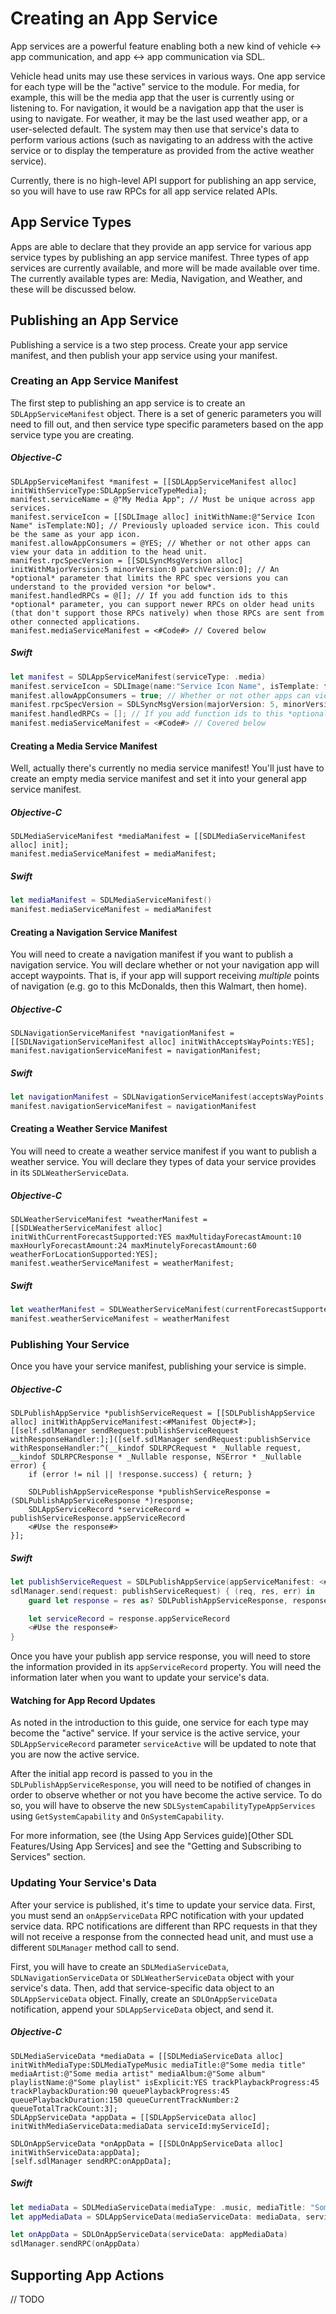 # Creating an App Service

App services are a powerful feature enabling both a new kind of vehicle <-> app communication, and app <-> app communication via SDL.

Vehicle head units may use these services in various ways. One app service for each type will be the "active" service to the module. For media, for example, this will be the media app that the user is currently using or listening to. For navigation, it would be a navigation app that the user is using to navigate. For weather, it may be the last used weather app, or a user-selected default. The system may then use that service's data to perform various actions (such as navigating to an address with the active service or to display the temperature as provided from the active weather service).

Currently, there is no high-level API support for publishing an app service, so you will have to use raw RPCs for all app service related APIs.

## App Service Types

Apps are able to declare that they provide an app service for various app service types by publishing an app service manifest. Three types of app services are currently available, and more will be made available over time. The currently available types are: Media, Navigation, and Weather, and these will be discussed below.

## Publishing an App Service

Publishing a service is a two step process. Create your app service manifest, and then publish your app service using your manifest.

### Creating an App Service Manifest

The first step to publishing an app service is to create an `SDLAppServiceManifest` object. There is a set of generic parameters you will need to fill out, and then service type specific parameters based on the app service type you are creating.

##### Objective-C
```objc
SDLAppServiceManifest *manifest = [[SDLAppServiceManifest alloc] initWithServiceType:SDLAppServiceTypeMedia];
manifest.serviceName = @"My Media App"; // Must be unique across app services.
manifest.serviceIcon = [[SDLImage alloc] initWithName:@"Service Icon Name" isTemplate:NO]; // Previously uploaded service icon. This could be the same as your app icon.
manifest.allowAppConsumers = @YES; // Whether or not other apps can view your data in addition to the head unit.
manifest.rpcSpecVersion = [[SDLSyncMsgVersion alloc] initWithMajorVersion:5 minorVersion:0 patchVersion:0]; // An *optional* parameter that limits the RPC spec versions you can understand to the provided version *or below*.
manifest.handledRPCs = @[]; // If you add function ids to this *optional* parameter, you can support newer RPCs on older head units (that don't support those RPCs natively) when those RPCs are sent from other connected applications.
manifest.mediaServiceManifest = <#Code#> // Covered below
```

##### Swift
```swift
let manifest = SDLAppServiceManifest(serviceType: .media)
manifest.serviceIcon = SDLImage(name:"Service Icon Name", isTemplate: false) // Previously uploaded service icon. This could be the same as your app icon.
manifest.allowAppConsumers = true; // Whether or not other apps can view your data in addition to the head unit.
manifest.rpcSpecVersion = SDLSyncMsgVersion(majorVersion: 5, minorVersion: 0, patchVersion: 0) // An *optional* parameter that limits the RPC spec versions you can understand to the provided version *or below*.
manifest.handledRPCs = []; // If you add function ids to this *optional* parameter, you can support newer RPCs on older head units (that don't support those RPCs natively) when those RPCs are sent from other connected applications.
manifest.mediaServiceManifest = <#Code#> // Covered below
```

#### Creating a Media Service Manifest

Well, actually there's currently no media service manifest! You'll just have to create an empty media service manifest and set it into your general app service manifest.

##### Objective-C

```objc
SDLMediaServiceManifest *mediaManifest = [[SDLMediaServiceManifest alloc] init];
manifest.mediaServiceManifest = mediaManifest;
```

##### Swift

```swift
let mediaManifest = SDLMediaServiceManifest()
manifest.mediaServiceManifest = mediaManifest
```

#### Creating a Navigation Service Manifest

You will need to create a navigation manifest if you want to publish a navigation service. You will declare whether or not your navigation app will accept waypoints. That is, if your app will support receiving _multiple_ points of navigation (e.g. go to this McDonalds, then this Walmart, then home).

##### Objective-C

```objc
SDLNavigationServiceManifest *navigationManifest = [[SDLNavigationServiceManifest alloc] initWithAcceptsWayPoints:YES];
manifest.navigationServiceManifest = navigationManifest;
```

##### Swift

```swift
let navigationManifest = SDLNavigationServiceManifest(acceptsWayPoints: true)
manifest.navigationServiceManifest = navigationManifest
```

#### Creating a Weather Service Manifest

You will need to create a weather service manifest if you want to publish a weather service. You will declare they types of data your service provides in its `SDLWeatherServiceData`.

##### Objective-C

```objc
SDLWeatherServiceManifest *weatherManifest = [[SDLWeatherServiceManifest alloc] initWithCurrentForecastSupported:YES maxMultidayForecastAmount:10 maxHourlyForecastAmount:24 maxMinutelyForecastAmount:60 weatherForLocationSupported:YES];
manifest.weatherServiceManifest = weatherManifest;
```

##### Swift

```swift
let weatherManifest = SDLWeatherServiceManifest(currentForecastSupported: true, maxMultidayForecastAmount: 10, maxHourlyForecastAmount: 24, maxMinutelyForecastAmount: 60, weatherForLocationSupported: true)
manifest.weatherServiceManifest = weatherManifest
```

### Publishing Your Service

Once you have your service manifest, publishing your service is simple.

##### Objective-C

```objc
SDLPublishAppService *publishServiceRequest = [[SDLPublishAppService alloc] initWithAppServiceManifest:<#Manifest Object#>];
[[self.sdlManager sendRequest:publishServiceRequest withResponseHandler:];]([self.sdlManager sendRequest:publishService withResponseHandler:^(__kindof SDLRPCRequest * _Nullable request, __kindof SDLRPCResponse * _Nullable response, NSError * _Nullable error) {
    if (error != nil || !response.success) { return; }

    SDLPublishAppServiceResponse *publishServiceResponse = (SDLPublishAppServiceResponse *)response;
    SDLAppServiceRecord *serviceRecord = publishServiceResponse.appServiceRecord
    <#Use the response#>
}];
```

##### Swift

```swift
let publishServiceRequest = SDLPublishAppService(appServiceManifest: <#Manifest Object#>)
sdlManager.send(request: publishServiceRequest) { (req, res, err) in
    guard let response = res as? SDLPublishAppServiceResponse, response.success.boolValue == true, err == nil else { return }

    let serviceRecord = response.appServiceRecord
    <#Use the response#>
}
```

Once you have your publish app service response, you will need to store the information provided in its `appServiceRecord` property. You will need the information later when you want to update your service's data.

#### Watching for App Record Updates

As noted in the introduction to this guide, one service for each type may become the "active" service. If your service is the active service, your `SDLAppServiceRecord` parameter `serviceActive` will be updated to note that you are now the active service.

After the initial app record is passed to you in the `SDLPublishAppServiceResponse`, you will need to be notified of changes in order to observe whether or not you have become the active service. To do so, you will have to observe the new `SDLSystemCapabilityTypeAppServices` using `GetSystemCapability` and `OnSystemCapability`.

For more information, see (the Using App Services guide)[Other SDL Features/Using App Services] and see the "Getting and Subscribing to Services" section.

### Updating Your Service's Data

After your service is published, it's time to update your service data. First, you must send an `onAppServiceData` RPC notification with your updated service data. RPC notifications are different than RPC requests in that they will not receive a response from the connected head unit, and must use a different `SDLManager` method call to send.

First, you will have to create an `SDLMediaServiceData`, `SDLNavigationServiceData` or `SDLWeatherServiceData` object with your service's data. Then, add that service-specific data object to an `SDLAppServiceData` object. Finally, create an `SDLOnAppServiceData` notification, append your `SDLAppServiceData` object, and send it.

##### Objective-C

```objc
SDLMediaServiceData *mediaData = [[SDLMediaServiceData alloc] initWithMediaType:SDLMediaTypeMusic mediaTitle:@"Some media title" mediaArtist:@"Some media artist" mediaAlbum:@"Some album" playlistName:@"Some playlist" isExplicit:YES trackPlaybackProgress:45 trackPlaybackDuration:90 queuePlaybackProgress:45 queuePlaybackDuration:150 queueCurrentTrackNumber:2 queueTotalTrackCount:3];
SDLAppServiceData *appData = [[SDLAppServiceData alloc] initWithMediaServiceData:mediaData serviceId:myServiceId];

SDLOnAppServiceData *onAppData = [[SDLOnAppServiceData alloc] initWithServiceData:appData];
[self.sdlManager sendRPC:onAppData];
```

##### Swift

```swift
let mediaData = SDLMediaServiceData(mediaType: .music, mediaTitle: "Some media title", mediaArtist: "Some artist", mediaAlbum: "Some album", playlistName: "Some playlist", isExplicit: true, trackPlaybackProgress: 45, trackPlaybackDuration: 90, queuePlaybackProgress: 45, queuePlaybackDuration: 150, queueCurrentTrackNumber: 2, queueTotalTrackCount: 3)
let appMediaData = SDLAppServiceData(mediaServiceData: mediaData, serviceId: serviceId)

let onAppData = SDLOnAppServiceData(serviceData: appMediaData)
sdlManager.sendRPC(onAppData)
```

## Supporting App Actions

// TODO